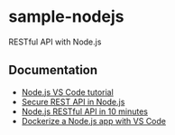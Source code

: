 # sample-nodejs
RESTful API with Node.js

## Documentation
- [Node.js VS Code tutorial](https://code.visualstudio.com/docs/nodejs/nodejs-tutorial)
- [Secure REST API in Node.js](https://www.toptal.com/nodejs/secure-rest-api-in-nodejs)
- [Node.js RESTful API in 10 minutes](https://www.codementor.io/@olatundegaruba/nodejs-restful-apis-in-10-minutes-q0sgsfhbd)
- [Dockerize a Node.js app with VS Code](https://itnext.io/dockerize-a-node-js-app-with-vs-code-bd471710dc22)